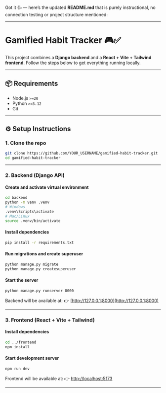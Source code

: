 Got it 👍 — here’s the updated **README.md** that is purely instructional, no connection testing or project structure mentioned:

---

# Gamified Habit Tracker 🎮✅

This project combines a **Django backend** and a **React + Vite + Tailwind frontend**.
Follow the steps below to get everything running locally.

---

## 📦 Requirements

* Node.js `>=20`
* Python `>=3.12`
* Git

---

## ⚙️ Setup Instructions

### 1. Clone the repo

```bash
git clone https://github.com/YOUR_USERNAME/gamified-habit-tracker.git
cd gamified-habit-tracker
```

---

### 2. Backend (Django API)

#### Create and activate virtual environment

```bash
cd backend
python -m venv .venv
# Windows
.venv\Scripts\activate
# Mac/Linux
source .venv/bin/activate
```

#### Install dependencies

```bash
pip install -r requirements.txt
```

#### Run migrations and create superuser

```bash
python manage.py migrate
python manage.py createsuperuser
```

#### Start the server

```bash
python manage.py runserver 8000
```

Backend will be available at:
👉 [http://127.0.0.1:8000](http://127.0.0.1:8000)

---

### 3. Frontend (React + Vite + Tailwind)

#### Install dependencies

```bash
cd ../frontend
npm install
```

#### Start development server

```bash
npm run dev
```

Frontend will be available at:
👉 [http://localhost:5173](http://localhost:5173)

---


